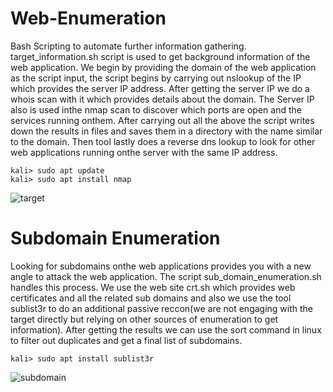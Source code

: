 # Web-Enumeration
Bash Scripting to automate further information gathering.
target_information.sh script is used to get background information of the web application. We begin by providing the domain of the web application as the script input, the script begins by carrying out nslookup of the IP which provides the server IP address. After getting the server IP we do a whois scan with it which provides details about the domain. The Server IP also is used inthe nmap scan to discover which ports are open and the services running onthem. After carrying out all the above the script writes down the results in files and saves them in a directory with the name similar to the domain. Then tool lastly does a reverse dns lookup to look for other web applications running onthe server with the same IP address.
    
    kali> sudo apt update
    kali> sudo apt install nmap
![target](https://github.com/user-attachments/assets/47db7466-d0e7-43e6-8303-d036a992143e)

# Subdomain Enumeration
Looking for subdomains onthe web applications provides you with a new angle to attack the web application. The script sub_domain_enumeration.sh handles this process. We use the web site crt.sh which provides web certificates and all the related sub domains and also we use the tool sublist3r to do an additional passive reccon(we are not engaging with the target directly but relying on other sources of enumeration to get information). After getting the results we can use the sort command in linux to filter out duplicates and get a final list of subdomains.

    kali> sudo apt install sublist3r
![subdomain](https://github.com/user-attachments/assets/3bbaee12-f220-43d1-8d25-7ea0b8213e1c)


